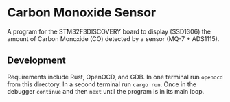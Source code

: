# Carbon Monoxide Sensor

A program for the STM32F3DISCOVERY board to display (SSD1306) the amount of Carbon Monoxide (CO)
detected by a sensor (MQ-7 + ADS1115).

## Development

Requirements include Rust, OpenOCD, and GDB. In one terminal run `openocd` from this directory. In a second terminal run `cargo run`. Once in the debugger
`continue` and then `next` until the program is in its main loop.
